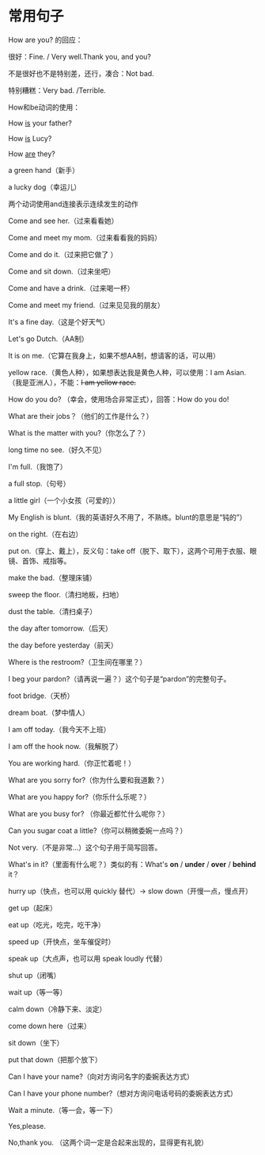 # 常用句子

How are you? 的回应：

很好：Fine. / Very well.Thank you, and you?

不是很好也不是特别差，还行，凑合：Not bad.

特别糟糕：Very bad. /Terrible.

How和be动词的使用：

How  <u>is</u> your father?

How <u>is</u> Lucy?

How <u>are</u> they?



a green hand（新手）

a lucky dog（幸运儿）



两个动词使用and连接表示连续发生的动作

Come and see her.（过来看看她）

Come and meet my mom.（过来看看我的妈妈）

Come and do it.（过来把它做了 ）

Come and sit down.（过来坐吧）

Come and have a drink.（过来喝一杯）

Come and meet my friend.（过来见见我的朋友）



It's a fine day.（这是个好天气）

Let's go Dutch.（AA制）

It is on me.（它算在我身上，如果不想AA制，想请客的话，可以用）

yellow race.（黄色人种），如果想表达我是黄色人种，可以使用：I am Asian.（我是亚洲人），不能：~~I am yellow race.~~



How do you do? （幸会，使用场合非常正式），回答：How do you do!

What are their jobs？（他们的工作是什么？）



What is the matter with you?（你怎么了？）

long time no see.（好久不见）



I'm full.（我饱了）

a full stop.（句号）

a little girl（一个小女孩（可爱的））



My English is blunt.（我的英语好久不用了，不熟练。blunt的意思是“钝的”）

on the right.（在右边）



put on.（穿上、戴上），反义句：take off（脱下、取下），这两个可用于衣服、眼镜、首饰、戒指等。



make the bad.（整理床铺）

sweep the floor.（清扫地板，扫地）

dust the table.（清扫桌子）



the day after tomorrow.（后天）

the day before yesterday（前天）



Where is the restroom?（卫生间在哪里？）



I beg your pardon?（请再说一遍？）这个句子是“pardon”的完整句子。

foot bridge.（天桥）



dream boat.（梦中情人）



I am off today.（我今天不上班）

I am off the hook now.（我解脱了）



You are working hard.（你正忙着呢！）



What are you sorry for?（你为什么要和我道歉？）

What are you happy for?（你乐什么乐呢？）

What are you busy for? （你最近都忙什么呢你？）



Can you sugar coat a little?（你可以稍微委婉一点吗？）



Not very.（不是非常...）这个句子用于简写回答。

What's in it?（里面有什么呢？）类似的有：What's **on** / **under** / **over** / **behind** it？



hurry up（快点，也可以用 quickly 替代）-> slow down（开慢一点，慢点开）

get up（起床）

eat up（吃光，吃完，吃干净）

speed up（开快点，坐车催促时）

speak up（大点声，也可以用 speak loudly 代替）

shut up（闭嘴）

wait up（等一等）

calm down（冷静下来、淡定）

come down here（过来）

sit down（坐下）

put that down（把那个放下）



Can I have your name?（向对方询问名字的委婉表达方式）

Can I have your phone number?（想对方询问电话号码的委婉表达方式）



Wait a minute.（等一会，等一下）

Yes,please.

No,thank you. （这两个词一定是合起来出现的，显得更有礼貌）

